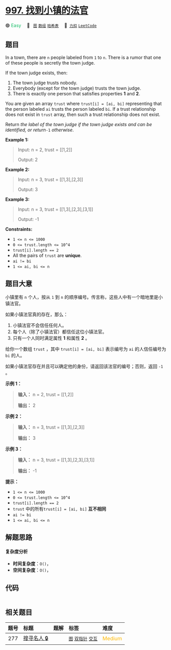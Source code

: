 # [997. 找到小镇的法官](https://2xiao.github.io/leetcode-js/problem/0997.html)

🟢 <font color=#15bd66>Easy</font>&emsp; 🔖&ensp; [`图`](/tag/graph.md) [`数组`](/tag/array.md) [`哈希表`](/tag/hash-table.md)&emsp; 🔗&ensp;[`力扣`](https://leetcode.cn/problems/find-the-town-judge) [`LeetCode`](https://leetcode.com/problems/find-the-town-judge)

## 题目

In a town, there are `n` people labeled from `1` to `n`. There is a rumor that
one of these people is secretly the town judge.

If the town judge exists, then:

  1. The town judge trusts nobody.
  2. Everybody (except for the town judge) trusts the town judge.
  3. There is exactly one person that satisfies properties **1** and **2**.

You are given an array `trust` where `trust[i] = [ai, bi]` representing that
the person labeled `ai` trusts the person labeled `bi`. If a trust
relationship does not exist in `trust` array, then such a trust relationship
does not exist.

Return _the label of the town judge if the town judge exists and can be
identified, or return_`-1` _otherwise_.



**Example 1:**

> Input: n = 2, trust = [[1,2]]
> 
> Output: 2

**Example 2:**

> Input: n = 3, trust = [[1,3],[2,3]]
> 
> Output: 3

**Example 3:**

> Input: n = 3, trust = [[1,3],[2,3],[3,1]]
> 
> Output: -1

**Constraints:**

  * `1 <= n <= 1000`
  * `0 <= trust.length <= 10^4`
  * `trust[i].length == 2`
  * All the pairs of `trust` are **unique**.
  * `ai != bi`
  * `1 <= ai, bi <= n`


## 题目大意

小镇里有 `n` 个人，按从 `1` 到 `n` 的顺序编号。传言称，这些人中有一个暗地里是小镇法官。

如果小镇法官真的存在，那么：

  1. 小镇法官不会信任任何人。
  2. 每个人（除了小镇法官）都信任这位小镇法官。
  3. 只有一个人同时满足属性 **1** 和属性 **2** 。

给你一个数组 `trust` ，其中 `trust[i] = [ai, bi]` 表示编号为 `ai` 的人信任编号为 `bi` 的人。

如果小镇法官存在并且可以确定他的身份，请返回该法官的编号；否则，返回 `-1` 。



**示例 1：**

> 
> 
> 
> 
> 
> **输入：** n = 2, trust = [[1,2]]
> 
> **输出：** 2
> 
> 

**示例 2：**

> 
> 
> 
> 
> 
> **输入：** n = 3, trust = [[1,3],[2,3]]
> 
> **输出：** 3
> 
> 

**示例 3：**

> 
> 
> 
> 
> 
> **输入：** n = 3, trust = [[1,3],[2,3],[3,1]]
> 
> **输出：** -1
> 
> 



**提示：**

  * `1 <= n <= 1000`
  * `0 <= trust.length <= 10^4`
  * `trust[i].length == 2`
  * `trust` 中的所有`trust[i] = [ai, bi]` **互不相同**
  * `ai != bi`
  * `1 <= ai, bi <= n`


## 解题思路

#### 复杂度分析

- **时间复杂度**：`O()`，
- **空间复杂度**：`O()`，

## 代码

```javascript

```

## 相关题目

<!-- prettier-ignore -->
| 题号 | 标题 | 题解 | 标签 | 难度 |
| :------: | :------ | :------: | :------ | :------ |
| 277 | [搜寻名人 🔒](https://leetcode.com/problems/find-the-celebrity) |  |  [`图`](/tag/graph.md) [`双指针`](/tag/two-pointers.md) [`交互`](/tag/interactive.md) | <font color=#ffb800>Medium</font> |